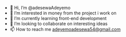 - 👋 Hi, I’m @adesewaAdeyemo
- 👀 I’m interested in money from the project i work on
- 🌱 I’m currently learning front-end development
- 💞️ I’m looking to collaborate on interesting ideas
- 📫 How to reach me adeyemoadesewa54@gmail.com

<!---
adesewaAdeyemo/adesewaAdeyemo is a ✨ special ✨ repository because its `README.md` (this file) appears on your GitHub profile.
You can click the Preview link to take a look at your changes.
--->
